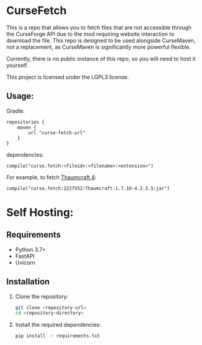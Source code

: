 # CurseFetch

This is a repo that allows you to fetch files that are not accessible through the CurseForge API due to the mod requiring website interaction to download the file.
This repo is designed to be used alongside CurseMaven, not a replacement, as CurseMaven is significantly more powerful flexible.

Currently, there is no public instance of this repo, so you will need to host it yourself.

This project is licensed under the LGPL3 license.

## Usage:

Gradle:
```
repositories {
    maven {
        url "curse-fetch-url"
    }
}
```

dependencies:
```
compile("curse.fetch:<fileid>:<filename>:<extension>")
```

For example, to fetch [Thaumcraft 4](https://www.curseforge.com/minecraft/mc-mods/thaumcraft/files/2227552):
```
compile("curse.fetch:2227552:Thaumcraft-1.7.10-4.2.3.5:jar")
```

# Self Hosting:

## Requirements

- Python 3.7+
- FastAPI
- Uvicorn

## Installation

1. Clone the repository:
    ```sh
    git clone <repository-url>
    cd <repository-directory>
    ```

2. Install the required dependencies:
    ```sh
    pip install -r requirements.txt
    ```
